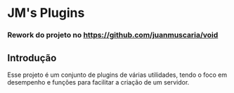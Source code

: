 # JM's Plugins
### Rework do projeto no https://github.com/juanmuscaria/void
## Introdução
Esse projeto é um conjunto de plugins de várias utilidades, tendo o foco em desempenho e funções para facilitar a criação de um servidor.
